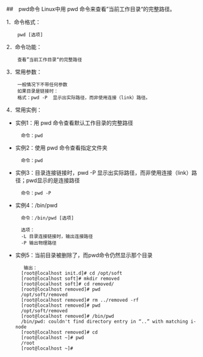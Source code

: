 ##　pwd命令
Linux中用 pwd 命令来查看”当前工作目录“的完整路径。

1．命令格式：

	    pwd [选项]

2．命令功能：

	    查看”当前工作目录“的完整路径

3．常用参数：

        一般情况下不带任何参数
        如果目录是链接时：
        格式：pwd -P  显示出实际路径，而非使用连接（link）路径。

4．常用实例：

* 实例1：用 pwd 命令查看默认工作目录的完整路径

        命令：pwd

* 实例2：使用 pwd 命令查看指定文件夹

        命令：pwd

* 实例3：目录连接链接时，pwd -P  显示出实际路径，而非使用连接（link）路径；pwd显示的是连接路径

        命令：pwd -P

* 实例4：/bin/pwd

        命令：/bin/pwd [选项]

        选项：
        -L 目录连接链接时，输出连接路径
        -P 输出物理路径

* 实例5：当前目录被删除了，而pwd命令仍然显示那个目录

         输出：
        [root@localhost init.d]# cd /opt/soft
        [root@localhost soft]# mkdir removed
        [root@localhost soft]# cd removed/
        [root@localhost removed]# pwd
        /opt/soft/removed
        [root@localhost removed]# rm ../removed -rf
        [root@localhost removed]# pwd
        /opt/soft/removed
        [root@localhost removed]# /bin/pwd
        /bin/pwd: couldn't find directory entry in “..” with matching i-node
        [root@localhost removed]# cd
        [root@localhost ~]# pwd
        /root
        [root@localhost ~]#
